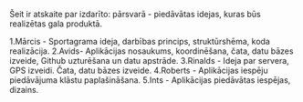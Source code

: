 Šeit ir atskaite par izdarīto: pārsvarā - piedāvātas idejas, kuras būs realizētas gala produktā.

1.Mārcis - Sportagrama ideja, darbības princips, struktūrshēma, koda realizācija.
2.Avids- Aplikācijas nosaukums, koordinēšana, čata, datu bāzes izveide, Github uzturēšana un datu apstrāde.
3.Rinalds - Ideja par servera, GPS izveidi. Čata, datu bāzes izveide.
4.Roberts - Aplikācijas iespēju piedāvājuma klāstu paplašināšana.
5.Ints - Aplikācijas piedāvātas iespējas, dizains.
